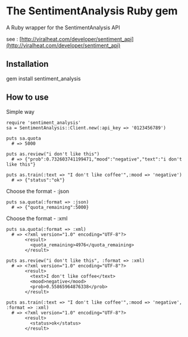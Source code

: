 # The SentimentAnalysis Ruby gem
A Ruby wrapper for the SentimentAnalysis API

see : [http://viralheat.com/developer/sentiment_api](http://viralheat.com/developer/sentiment_api)

## <a name="installation">Installation</a>

gem install sentiment_analysis

## <a name="how to use">How to use</a>


Simple way

	require 'sentiment_analysis'
	sa = SentimentAnalysis::Client.new(:api_key => '0123456789')
	
	puts sa.quota
	  # => 5000

	puts as.review("i don't like this")
	  # => {"prob":0.732603741199471,"mood":"negative","text":"i don't like this"}

	puts as.train(:text => "I don't like coffee'",:mood => 'negative')
      # => {"status":"ok"}
	

Choose the format - :json

	puts sa.quota(:format => :json)
	  # => {"quota_remaining":5000}


Choose the format - :xml

	puts sa.quota(:format => :xml)
	  # => <?xml version="1.0" encoding="UTF-8"?>
		   <result>
	  	     <quota_remaining>4976</quota_remaining>
		   </result>

	puts as.review("i don't like this", :format => :xml)
	  # => <?xml version="1.0" encoding="UTF-8"?>
  		   <result>
  		     <text>I don't like coffee</text>
  		     <mood>negative</mood>
  		     <prob>0.55865964876338</prob>
  		   </result>
 
	puts as.train(:text => "I don't like coffee'",:mood => 'negative', :format => :xml)
	  # => <?xml version="1.0" encoding="UTF-8"?>
		   <result>
		     <status>ok</status>
		   </result>
	
